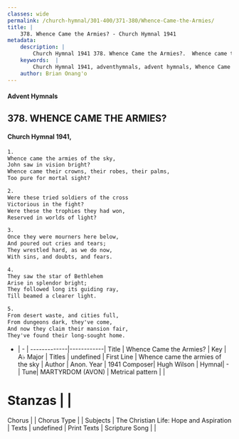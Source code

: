 ```yaml
---
classes: wide
permalink: /church-hymnal/301-400/371-380/Whence-Came-the-Armies/
title: |
    378. Whence Came the Armies? - Church Hymnal 1941
metadata:
    description: |
        Church Hymnal 1941 378. Whence Came the Armies?.  Whence came the armies of the sky,  John saw in vision bright?  Whence came their crowns, their robes, their palms,  Too pure for mortal sight? 
    keywords:  |
        Church Hymnal 1941, adventhymnals, advent hymnals, Whence Came the Armies?, Whence came the armies of the sky. 
    author: Brian Onang'o
---
```


#### Advent Hymnals
## 378. WHENCE CAME THE ARMIES?
####  Church Hymnal 1941,

```txt
1.
Whence came the armies of the sky, 
John saw in vision bright? 
Whence came their crowns, their robes, their palms, 
Too pure for mortal sight? 

2.
Were these tried soldiers of the cross 
Victorious in the fight? 
Were these the trophies they had won, 
Reserved in worlds of light? 

3.
Once they were mourners here below, 
And poured out cries and tears; 
They wrestled hard, as we do now, 
With sins, and doubts, and fears. 

4.
They saw the star of Bethlehem 
Arise in splendor bright; 
They followed long its guiding ray, 
Till beamed a clearer light. 

5.
From desert waste, and cities full, 
From dungeons dark, they've come, 
And now they claim their mansion fair, 
They've found their long-sought home.

```

- |   -  |
-------------|------------|
Title | Whence Came the Armies? |
Key | A♭ Major |
Titles | undefined |
First Line | Whence came the armies of the sky |
Author | Anon.
Year | 1941
Composer| Hugh Wilson |
Hymnal|  - |
Tune| MARTYRDOM (AVON) |
Metrical pattern | |
# Stanzas |  |
Chorus |  |
Chorus Type |  |
Subjects | The Christian Life: Hope and Aspiration |
Texts | undefined |
Print Texts | 
Scripture Song |  |
    
